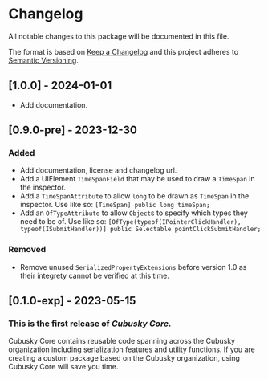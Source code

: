 # Changelog
All notable changes to this package will be documented in this file.

The format is based on [Keep a Changelog](http://keepachangelog.com)
and this project adheres to [Semantic Versioning](http://semver.org).

## [1.0.0] - 2024-01-01
- Add documentation.

## [0.9.0-pre] - 2023-12-30
### Added
- Add documentation, license and changelog url.
- Add a UIElement `TimeSpanField` that may be used to draw a `TimeSpan` in the inspector.
- Add a `TimeSpanAttribute` to allow `long` to be drawn as `TimeSpan` in the inspector. Use like so: `[TimeSpan] public long timeSpan;`
- Add an `OfTypeAttribute` to allow `Object`s to specify which types they need to be of. Use like so: `[OfType(typeof(IPointerClickHandler), typeof(ISubmitHandler))] public Selectable pointClickSubmitHandler;`

### Removed
- Remove unused `SerializedPropertyExtensions` before version 1.0 as their integrety cannot be verified at this time.

## [0.1.0-exp] - 2023-05-15
### This is the first release of *Cubusky Core*.
Cubusky Core contains reusable code spanning across the Cubusky organization including serialization features and utility functions. If you are creating a custom package based on the Cubusky organization, using Cubusky Core will save you time.